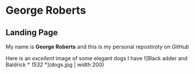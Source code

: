 # George Roberts
## Landing Page
My name is **George Roberts** and this is my personal repostiroty on *GitHub* 

Here is an *excellent* image of some elegant dogs I have
![Black adder and Baldrick * *1532* *](dogs.jpg | width 200)
